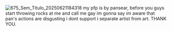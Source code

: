 ![675_Sem_Titulo_20250621184318](https://github.com/user-attachments/assets/716b48ab-5a51-40b6-8a0e-57b07acc914d)
my pfp is by pansear, before you guys start throwing rocks at me and call me gay im gonna say im aware that pan's actions are disgusting i dont support i separate artist from art. THANK YOU.
